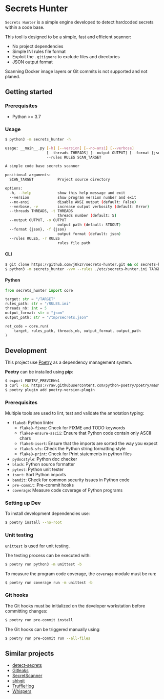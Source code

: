 # Secrets Hunter

`Secrets Hunter` is a simple engine developed to detect hardcoded secrets
within a code base.

This tool is designed to be a simple, fast and efficient scanner:

* No project dependencies
* Simple INI rules file format
* Exploit the `.gitignore` to exclude files and directories
* JSON output format

Scanning Docker image layers or Git commits is not supported and not planed.

## Getting started

### Prerequisites

* Python >= 3.7

### Usage

```bash
$ python3 -m secrets_hunter -h

usage: __main__.py [-h] [--version] [--no-ansi] [--verbose]
                   [--threads THREADS] [--output OUTPUT] [--format {json}]
                   --rules RULES SCAN_TARGET

A simple code base secrets scanner

positional arguments:
  SCAN_TARGET           Project source directory

options:
  -h, --help            show this help message and exit
  --version             show program version number and exit
  --no-ansi             disable ANSI output (default: False)
  --verbose, -v         increase output verbosity (default: Error)
  --threads THREADS, -t THREADS
                        threads number (default: 5)
  --output OUTPUT, -o OUTPUT
                        output path (default: STDOUT)
  --format {json}, -f {json}
                        output format (default: json)
  --rules RULES, -r RULES
                        rules file path
```

#### CLI

```bash
$ git clone https://github.com/j0k2r/secrets-hunter.git && cd secrets-hunter
$ python3 -m secrets_hunter -vvv --rules ./etc/secrets-hunter.ini TARGET
```

#### Python

```python
from secrets_hunter import core

target: str = "/TARGET"
rules_path: str = "/RULES.ini"
threads_nb: int = 5
output_format: str = "json"
output_path: str = "/tmp/secrets.json"

ret_code = core.run(
    target, rules_path, threads_nb, output_format, output_path
)
```

## Development

This project use [Poetry](https://python-poetry.org) as a dependency management
system.

__Poetry__ can be installed using __pip__:

```bash
$ export POETRY_PREVIEW=1
$ curl -sSL https://raw.githubusercontent.com/python-poetry/poetry/master/get-poetry.py | python -
$ poetry plugin add poetry-version-plugin
```

### Prerequisites

Multiple tools are used to lint, test and validate the annotation typing:

* `flake8`: Python linter
    * `flake8-fixme`: Check for FIXME and TODO keywords
    * `flake8-ensure-ascii`: Ensure that Python code contain only ASCII chars
    * `flake8-isort`: Ensure that the imports are sorted the way you expect
    * `flake8-sfs`: Check the Python string formatting style
    * `flake8-print`: Check for Print statements in python files
* `pydocstyle`: Python doc checker
* `black`: Python source formatter
* `pytest`: Python unit tester
* `isort`: Sort Python imports
* `bandit`: Check for common security issues in Python code
* `pre-commit`: Pre-commit hooks
* `coverage`: Measure code coverage of Python programs

### Setting up Dev

To install development dependencies use:

```bash
$ poetry install --no-root
```

### Unit testing

`unittest` is used for unit testing.

The testing process can be executed with:

```bash
$ poetry run python3 -m unittest -b
```

To measure the program code coverage, the `coverage` module must be run:

```bash
$ poetry run coverage run -m unittest -b
```

### Git hooks

The Git hooks must be initialized on the developer workstation before
committing changes:

```bash
$ poetry run pre-commit install
```

The Git hooks can be triggered manually using:

```bash
$ poetry run pre-commit run --all-files
```

## Similar projects

* [detect-secrets](https://github.com/Yelp/detect-secrets)
* [Gitleaks](https://github.com/zricethezav/gitleaks)
* [SecretScanner](https://github.com/deepfence/SecretScanner)
* [shhgit](https://github.com/eth0izzle/shhgit)
* [TruffleHog](https://github.com/trufflesecurity/trufflehog)
* [Whispers](https://github.com/Skyscanner/whispers)
